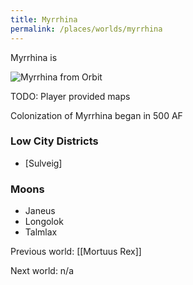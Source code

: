 ```yaml
---
title: Myrrhina
permalink: /places/worlds/myrrhina
---
```

Myrrhina is

![Myrrhina from Orbit](../../assets/img/myrrhina-orbit.gif)

TODO: Player provided maps

Colonization of Myrrhina began in 500 AF

### Low City Districts
- [Sulveig]

### Moons
- Janeus
- Longolok
- Talmlax

Previous world: [[Mortuus Rex]]

Next world: n/a

